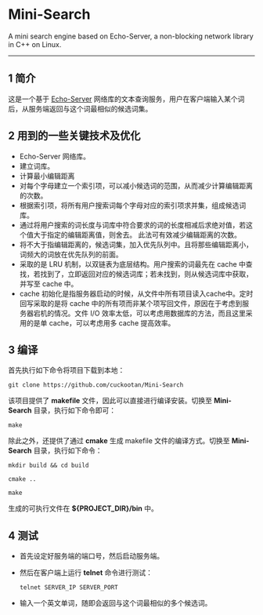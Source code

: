 # Mini-Search

A mini search engine based on Echo\-Server, a non\-blocking network library in C++ on Linux.

---

## 1 简介

这是一个基于 [Echo-Server][1] 网络库的文本查询服务，用户在客户端输入某个词后，从服务端返回与这个词最相似的候选词集。

## 2 用到的一些关键技术及优化

-   Echo\-Server 网络库。
-   建立词库。
-   计算最小编辑距离
-   对每个字母建立一个索引项，可以减小候选词的范围，从而减少计算编辑距离的次数。
-   根据索引项，将所有用户搜索词每个字母对应的索引项求并集，组成候选词库。
-   通过将用户搜索的词长度与词库中符合要求的词的长度相减后求绝对值，若这个值大于指定的编辑距离值，则舍去。
此法可有效减少编辑距离的次数。
-   将不大于指编辑距离的，候选词集，加入优先队列中。且将那些编辑距离小，词频大的词放在优先队列的前面。
-   采取的是 LRU 机制，以双链表为底层结构。用户搜索的词最先在 cache 中查找，若找到了，立即返回对应的候选词库；若未找到，则从候选词库中获取，并写至 cache 中。
-   cache 初始化是指服务器启动的时候，从文件中所有项目读入cache中。定时回写采取的是将 cache 中的所有项而非某个项写回文件，原因在于考虑到服务器宕机的情况。文件 I/O 效率太低，可以考虑用数据库的方法，而且这里采用的是单 cache，可以考虑用多 cache 提高效率。

## 3 编译

首先执行如下命令将项目下载到本地：

`git clone https://github.com/cuckootan/Mini-Search`

该项目提供了 **makefile** 文件，因此可以直接进行编译安装。切换至 **Mini-Search** 目录，执行如下命令即可：

`make`

除此之外，还提供了通过 **cmake** 生成 makefile 文件的编译方式。切换至 **Mini-Search** 目录，执行如下命令：

`mkdir build && cd build`

`cmake ..`

`make`

生成的可执行文件在 **${PROJECT_DIR}/bin** 中。

## 4 测试

-   首先设定好服务端的端口号，然后启动服务端。
-   然后在客户端上运行 **telnet** 命令进行测试：

    `telnet SERVER_IP SERVER_PORT`
-   输入一个英文单词，随即会返回与这个词最相似的多个候选词。



  [1]: https://github.com/cuckootan/Echo-Server
